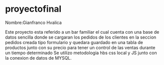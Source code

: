# proyectofinal 
Nombre:Gianfranco Hvalica

Este proyecto esta referido a un bar familiar el cual cuenta con una base de datos sencilla donde se cargaran los pedidos de los clientes en la seccion pedidos creada tipo formulario y quedara guardado en una tabla de productos junto con su precio para tener un control de las ventas durante un tiempo determinado 
Se utilizo metodologia hbs css local y JS junto con la conexion de datos de MYSQL.

